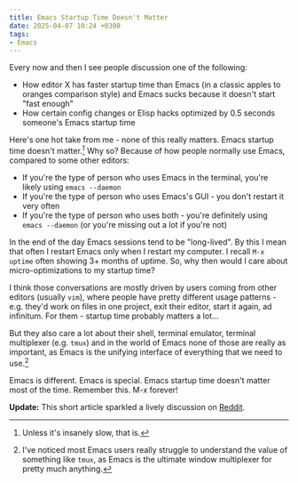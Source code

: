```yaml
---
title: Emacs Startup Time Doesn't Matter
date: 2025-04-07 10:24 +0300
tags:
- Emacs
---
```


Every now and then I see people discussion one of the following:

- How editor X has faster startup time than Emacs (in a classic apples to oranges comparison style) and Emacs sucks because it doesn't start "fast enough"
- How certain config changes or Elisp hacks optimized by 0.5 seconds someone's Emacs startup time

Here's one hot take from me - none of this really matters. Emacs startup time doesn't matter.[^1]
Why so? Because of how people normally use Emacs, compared to some other editors:

- If you're the type of person who uses Emacs in the terminal, you're likely using `emacs --daemon`
- If you're the type of person who uses Emacs's GUI - you don't restart it very often
- If you're the type of person who uses both - you're definitely using `emacs --daemon` (or you're missing out a lot if you're not)

In the end of the day Emacs sessions tend to be "long-lived". By this I mean that often I restart Emacs only
when I restart my computer. I recall `M-x uptime` often showing 3+ months of uptime. So, why then
would I care about micro-optimizations to my startup time?

I think those conversations are mostly driven by users coming from other editors (usually `vim`), where
people have pretty different usage patterns - e.g. they'd work on files in one project, exit their editor, start it again, ad infinitum. For them - startup time probably matters a lot...

But they also care a lot about their shell, terminal emulator, terminal multiplexer (e.g. `tmux`) and
in the world of Emacs none of those are really as important, as Emacs is the unifying interface of everything
that we need to use.[^2]

Emacs is different. Emacs is special. Emacs startup time doesn't matter most of the time. Remember this.
M-x forever!

**Update:** This short article sparkled a lively discussion on [Reddit](https://www.reddit.com/r/emacs/comments/1jtja9s/emacs_startup_time_doesnt_matter/).

[^1]: Unless it's insanely slow, that is.
[^2]: I've noticed most Emacs users really struggle to understand the value of something like `tmux`, as
Emacs is the ultimate window multiplexer for pretty much anything.

